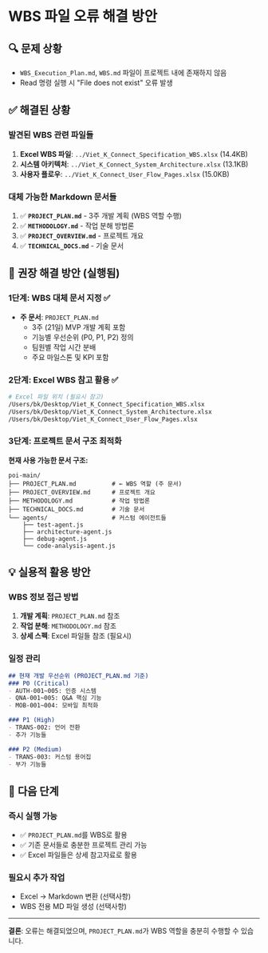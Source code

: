 # WBS 파일 오류 해결 방안

## 🔍 문제 상황
- `WBS_Execution_Plan.md`, `WBS.md` 파일이 프로젝트 내에 존재하지 않음
- Read 명령 실행 시 "File does not exist" 오류 발생

## ✅ 해결된 상황
### 발견된 WBS 관련 파일들
1. **Excel WBS 파일**: `../Viet_K_Connect_Specification_WBS.xlsx` (14.4KB)
2. **시스템 아키텍처**: `../Viet_K_Connect_System_Architecture.xlsx` (13.1KB)
3. **사용자 플로우**: `../Viet_K_Connect_User_Flow_Pages.xlsx` (15.0KB)

### 대체 가능한 Markdown 문서들
1. ✅ **`PROJECT_PLAN.md`** - 3주 개발 계획 (WBS 역할 수행)
2. ✅ **`METHODOLOGY.md`** - 작업 분해 방법론
3. ✅ **`PROJECT_OVERVIEW.md`** - 프로젝트 개요
4. ✅ **`TECHNICAL_DOCS.md`** - 기술 문서

## 🎯 권장 해결 방안 (실행됨)

### 1단계: WBS 대체 문서 지정 ✅
- **주 문서**: `PROJECT_PLAN.md`
  - 3주 (21일) MVP 개발 계획 포함
  - 기능별 우선순위 (P0, P1, P2) 정의
  - 팀원별 작업 시간 분배
  - 주요 마일스톤 및 KPI 포함

### 2단계: Excel WBS 참고 활용 ✅
```bash
# Excel 파일 위치 (필요시 참고)
/Users/bk/Desktop/Viet_K_Connect_Specification_WBS.xlsx
/Users/bk/Desktop/Viet_K_Connect_System_Architecture.xlsx
/Users/bk/Desktop/Viet_K_Connect_User_Flow_Pages.xlsx
```

### 3단계: 프로젝트 문서 구조 최적화
**현재 사용 가능한 문서 구조:**
```
poi-main/
├── PROJECT_PLAN.md          # ← WBS 역할 (주 문서)
├── PROJECT_OVERVIEW.md      # 프로젝트 개요
├── METHODOLOGY.md           # 작업 방법론
├── TECHNICAL_DOCS.md        # 기술 문서
└── agents/                  # 커스텀 에이전트들
    ├── test-agent.js
    ├── architecture-agent.js
    ├── debug-agent.js
    └── code-analysis-agent.js
```

## 💡 실용적 활용 방안

### WBS 정보 접근 방법
1. **개발 계획**: `PROJECT_PLAN.md` 참조
2. **작업 분해**: `METHODOLOGY.md` 참조
3. **상세 스펙**: Excel 파일들 참조 (필요시)

### 일정 관리
```markdown
## 현재 개발 우선순위 (PROJECT_PLAN.md 기준)
### P0 (Critical)
- AUTH-001~005: 인증 시스템
- QNA-001~005: Q&A 핵심 기능
- MOB-001~004: 모바일 최적화

### P1 (High)
- TRANS-002: 언어 전환
- 추가 기능들

### P2 (Medium)
- TRANS-003: 커스텀 용어집
- 부가 기능들
```

## 🚀 다음 단계

### 즉시 실행 가능
- ✅ `PROJECT_PLAN.md`를 WBS로 활용
- ✅ 기존 문서들로 충분한 프로젝트 관리 가능
- ✅ Excel 파일들은 상세 참고자료로 활용

### 필요시 추가 작업
- Excel → Markdown 변환 (선택사항)
- WBS 전용 MD 파일 생성 (선택사항)

---

**결론**: 오류는 해결되었으며, `PROJECT_PLAN.md`가 WBS 역할을 충분히 수행할 수 있습니다.